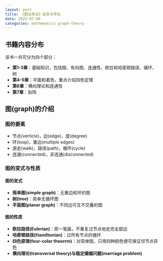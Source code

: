 ```yaml
---
layout: post
title: 《图论导论》前言与导论
date: 2025-07-08
categories: mathematics graph-theory
---
```


## 书籍内容分布

该书一共可分为四个部分：

* **第1-3章**：基础知识，包括图、有向图、连通性、欧拉和哈密顿路径、循环、树
* **第4-5章**：平面和着色，重点介绍四色定理
* **第6章**：横向理论和连通性
* **第7章**：拟阵

## 图(graph)的介绍

### 图的要素

* 节点(verticle)，边(edge)，度(degree)
* 环(loop)，重边(multiple edges)
* 游走(walk)，路径(path)，循环(cycle)
* 连通(connected)，非连通(disconnected)

### 图的变式与性质

#### 图的变式

* **简单图(simple graph)**：无重边和环的图
* **树(tree)**：简单无循环图
* **平面图(planar graph)**：不同边可互不交叠的图

#### 图的性质

* **欧拉路径(Eulerian)**：即一笔画，不重复过节点地走完全部边
* **哈密顿路径(Hamiltonian)**：过所有节点的循环
* **四色原理(four-color theorrm)**：对简单图，只用四种颜色便可保证邻节点异色
* **横向理论(transversal theory)**与**稳定婚姻问题(marriage problem)**